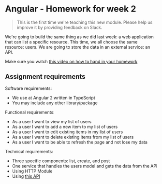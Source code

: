 # Angular - Homework for week 2

> This is the first time we're teaching this new module. Please help us improve it by providing feedback on Slack.

We're going to build the same thing as we did last week: a web application that can list a specific resource. This time, we all choose the same resource: users. We are going to store the data in an external service: an API.

Make sure you watch [this video on how to hand in your homework](https://youtu.be/-o0yomUVVpU)

## Assignment requirements
Software requirements:
- We use at Angular 2 written in TypeScript
- You may include any other library/package

Functional requirements:
- As a user I want to view my list of users
- As a user I want to add a new item to my list of users
- As a user I want to edit existing items in my list of users
- As a user I want to delete existing items from my list of users
- As a user I want to be able to refresh the page and not lose my data

Technical requirements:
- Three specific components: list, create, and post
- One service that handles the users model and gets the data from the API
- Using HTTP Module
- Using [this API](https://github.com/HackYourFuture/example-api-express-typescript)


